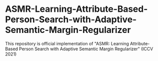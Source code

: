 # ASMR-Learning-Attribute-Based-Person-Search-with-Adaptive-Semantic-Margin-Regularizer
This repository is official implementation of "ASMR: Learning Attribute-Based Person Search with Adaptive Semantic Margin Regularizer" (ICCV 2021)
